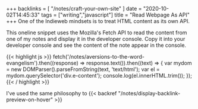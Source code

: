 +++
backlinks = [
    "/notes/craft-your-own-site"
]
date = "2020-10-02T14:45:33"
tags = ["writing","javascript"]
title = "Read Webpage As API"
+++
One of the Indieweb mindsets is to treat HTML content as its own API.

This oneline snippet uses the Mozilla's Fetch API to read the content from one of my notes and display it in the developer console. Copy it into your developer console and see the content of the note appear in the console.

{{< highlight js >}}
fetch('/notes/aversions-to-the-word-evangelism').then((response) => response.text()).then((text) => { var mydom = new DOMParser().parseFromString(text, 'text/html'); var el = mydom.querySelector('div.e-content'); console.log(el.innerHTML.trim()); });
{{< / highlight >}}

I've used the same philosophy to {{< backref "/notes/display-backlink-preview-on-hover" >}}
